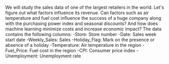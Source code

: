We will study the sales data of one of the largest retailers in the world. Let's figure out what factors influence its revenue. Can factors such as air temperature and fuel cost influence the success of a huge company along with the purchasing power index and seasonal discounts? And how does machine learning minimize costs and increase economic impact?
The data contains the following columns:
-Store: Store number
-Date: Sales week start date
-Weekly_Sales: Sales
-Holiday_Flag: Mark on the presence or absence of a holiday
-Temperature: Air temperature in the region
-Fuel_Price: Fuel cost in the region
-CPI: Consumer price index
-Unemployment: Unemployment rate
